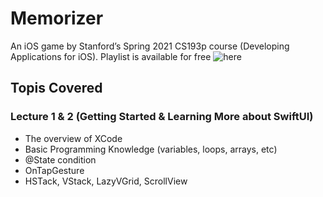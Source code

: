 # Memorizer
An iOS game by Stanford’s Spring 2021 CS193p course (Developing Applications for iOS). Playlist is available for free ![here](ttps://www.youtube.com/playlist?list=PLpGHT1n4-mAsxuRxVPv7kj4-dQYoC3VVu)
## Topis Covered
### Lecture 1 & 2 (Getting Started & Learning More about SwiftUI)
- The overview of XCode
- Basic Programming Knowledge (variables, loops, arrays, etc)
- @State condition
- OnTapGesture
- HSTack, VStack, LazyVGrid, ScrollView
<!-- ### lecture 3 -->
